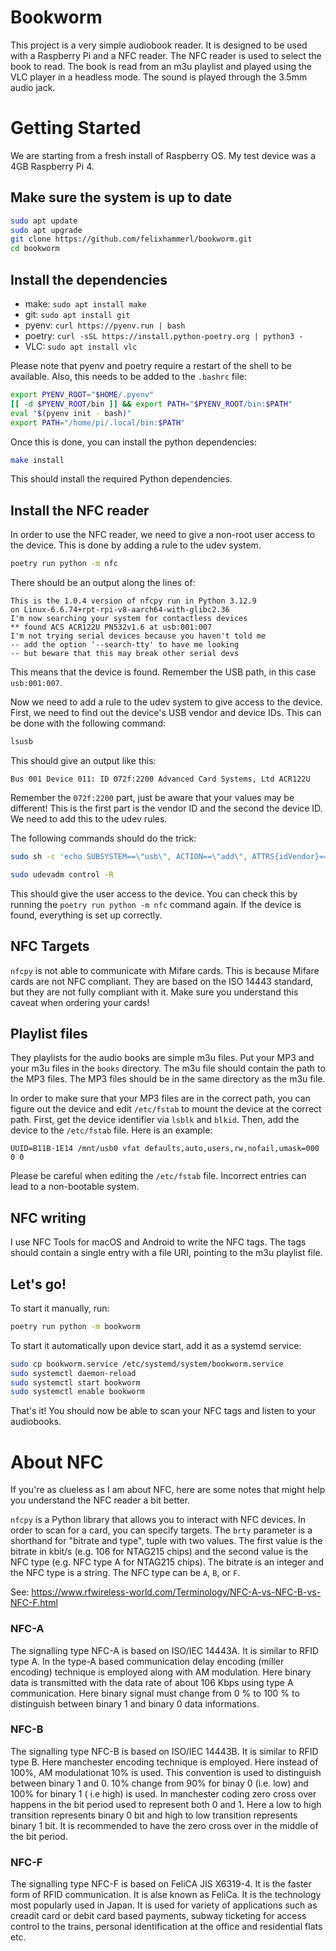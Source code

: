 # Bookworm

This project is a very simple audiobook reader. It is designed to be used with a Raspberry Pi and a NFC reader. The NFC reader is used to select the book to read. The book is read from an m3u playlist and played using the VLC player in a headless mode. The sound is played through the 3.5mm audio jack.

# Getting Started

We are starting from a fresh install of Raspberry OS. My test device was a 4GB Raspberry Pi 4.

## Make sure the system is up to date

```bash
sudo apt update
sudo apt upgrade
git clone https://github.com/felixhammerl/bookworm.git
cd bookworm
```

## Install the dependencies

* make: `sudo apt install make`
* git: `sudo apt install git`
* pyenv: `curl https://pyenv.run | bash`
* poetry: `curl -sSL https://install.python-poetry.org | python3 -`
* VLC: `sudo apt install vlc`

Please note that pyenv and poetry require a restart of the shell to be available. Also, this needs to be added to the `.bashrc` file:

```bash
export PYENV_ROOT="$HOME/.pyenv"
[[ -d $PYENV_ROOT/bin ]] && export PATH="$PYENV_ROOT/bin:$PATH"
eval "$(pyenv init - bash)"
export PATH="/home/pi/.local/bin:$PATH"
```

Once this is done, you can install the python dependencies:

```bash
make install
```

This should install the required Python dependencies.

## Install the NFC reader

In order to use the NFC reader, we need to give a non-root user access to the device. This is done by adding a rule to the udev system.

```bash
poetry run python -m nfc
```

There should be an output along the lines of:

```
This is the 1.0.4 version of nfcpy run in Python 3.12.9
on Linux-6.6.74+rpt-rpi-v8-aarch64-with-glibc2.36
I'm now searching your system for contactless devices
** found ACS ACR122U PN532v1.6 at usb:001:007
I'm not trying serial devices because you haven't told me
-- add the option '--search-tty' to have me looking
-- but beware that this may break other serial devs
```

This means that the device is found. Remember the USB path, in this case `usb:001:007`.

Now we need to add a rule to the udev system to give access to the device. First, we need to find out the device's USB vendor and device IDs. This can be done with the following command:

```bash
lsusb
```

This should give an output like this:

```
Bus 001 Device 011: ID 072f:2200 Advanced Card Systems, Ltd ACR122U
```

Remember the `072f:2200` part, just be aware that your values may be different! This is the first part is the vendor ID and the second the device ID. We need to add this to the udev rules.

The following commands should do the trick:

```bash
sudo sh -c 'echo SUBSYSTEM==\"usb\", ACTION==\"add\", ATTRS{idVendor}==\"072f\", ATTRS{idProduct}==\"2200\", GROUP=\"plugdev\" >> /etc/udev/rules.d/nfcdev.rules'

sudo udevadm control -R
```

This should give the user access to the device. You can check this by running the `poetry run python -m nfc` command again. If the device is found, everything is set up correctly.

## NFC Targets

`nfcpy` is not able to communicate with Mifare cards. This is because Mifare cards are not NFC compliant. They are based on the ISO 14443 standard, but they are not fully compliant with it. Make sure you understand this caveat when ordering your cards!

## Playlist files

They playlists for the audio books are simple m3u files. Put your MP3 and your m3u files in the `books` directory. The m3u file should contain the path to the MP3 files. The MP3 files should be in the same directory as the m3u file.

In order to make sure that your MP3 files are in the correct path, you can figure out the device and edit `/etc/fstab` to mount the device at the correct path. First, get the device identifier via `lsblk` and `blkid`. Then, add the device to the `/etc/fstab` file. Here is an example:

```
UUID=B11B-1E14 /mnt/usb0 vfat defaults,auto,users,rw,nofail,umask=000 0 0
```

Please be careful when editing the `/etc/fstab` file. Incorrect entries can lead to a non-bootable system.

## NFC writing

I use NFC Tools for macOS and Android to write the NFC tags. The tags should contain a single entry with a file URI, pointing to the m3u playlist file.

## Let's go!

To start it manually, run:


```bash
poetry run python -m bookworm
```

To start it automatically upon device start, add it as a systemd service:

```bash
sudo cp bookworm.service /etc/systemd/system/bookworm.service
sudo systemctl daemon-reload
sudo systemctl start bookworm
sudo systemctl enable bookworm
```

That's it! You should now be able to scan your NFC tags and listen to your audiobooks.

# About NFC

If you're as clueless as I am about NFC, here are some notes that might help you understand the NFC reader a bit better.

`nfcpy` is a Python library that allows you to interact with NFC devices. In order to scan for a card, you can specify targets. The `brty` parameter is a shorthand for "bitrate and type", tuple with two values. The first value is the bitrate in kbit/s (e.g. 106 for NTAG215 chips) and the second value is the NFC type (e.g. NFC type A for NTAG215 chips). The bitrate is an integer and the NFC type is a string. The NFC type can be `A`, `B`, or `F`.

See: https://www.rfwireless-world.com/Terminology/NFC-A-vs-NFC-B-vs-NFC-F.html

### NFC-A
The signalling type NFC-A is based on ISO/IEC 14443A. It is similar to RFID type A. In the type-A based communication delay encoding (miller encoding) technique is employed along with AM modulation. Here binary data is transmitted with the data rate of about 106 Kbps using type A communication. Here binary signal must change from 0 % to 100 % to distinguish between binary 1 and binary 0 data informations.

### NFC-B
The signalling type NFC-B is based on ISO/IEC 14443B. It is similar to RFID type B. Here manchester encoding technique is employed. Here instead of 100%, AM modulationat 10% is used. This convention is used to distinguish between binary 1 and 0. 10% change from 90% for binay 0 (i.e. low) and 100% for binary 1 ( i.e high) is used.
In manchester coding zero cross over happens in the bit period used to represent both 0 and 1. Here a low to high transition represents binary 0 bit and high to low transition represents binary 1 bit. It is recommended to have the zero cross over in the middle of the bit period.

### NFC-F
The signalling type NFC-F is based on FeliCA JIS X6319-4. It is the faster form of RFID communication. It is alse known as FeliCa. It is the technology most popularly used in Japan. It is used for variety of applications such as creadit card or debit card based payments, subway ticketing for access control to the trains, personal identification at the office and residential flats etc.
